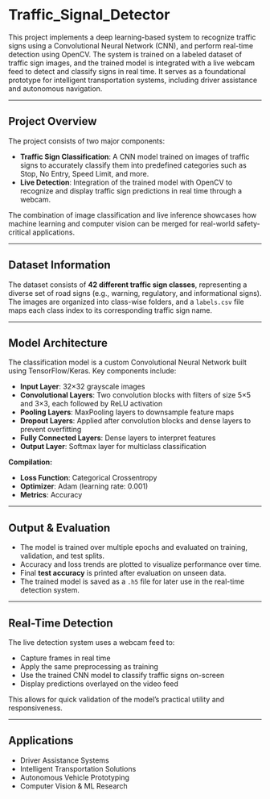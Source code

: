 # Traffic_Signal_Detector

This project implements a deep learning-based system to recognize traffic signs using a Convolutional Neural Network (CNN), and perform real-time detection using OpenCV. The system is trained on a labeled dataset of traffic sign images, and the trained model is integrated with a live webcam feed to detect and classify signs in real time. It serves as a foundational prototype for intelligent transportation systems, including driver assistance and autonomous navigation.

---

## Project Overview

The project consists of two major components:

- **Traffic Sign Classification**: A CNN model trained on images of traffic signs to accurately classify them into predefined categories such as Stop, No Entry, Speed Limit, and more.
- **Live Detection**: Integration of the trained model with OpenCV to recognize and display traffic sign predictions in real time through a webcam.

The combination of image classification and live inference showcases how machine learning and computer vision can be merged for real-world safety-critical applications.

---

##  Dataset Information
The dataset consists of **42 different traffic sign classes**, representing a diverse set of road signs (e.g., warning, regulatory, and informational signs). The images are organized into class-wise folders, and a `labels.csv` file maps each class index to its corresponding traffic sign name.

---

##  Model Architecture

The classification model is a custom Convolutional Neural Network built using TensorFlow/Keras. Key components include:

- **Input Layer**: 32×32 grayscale images
- **Convolutional Layers**: Two convolution blocks with filters of size 5×5 and 3×3, each followed by ReLU activation
- **Pooling Layers**: MaxPooling layers to downsample feature maps
- **Dropout Layers**: Applied after convolution blocks and dense layers to prevent overfitting
- **Fully Connected Layers**: Dense layers to interpret features
- **Output Layer**: Softmax layer for multiclass classification

**Compilation:**
- **Loss Function**: Categorical Crossentropy
- **Optimizer**: Adam (learning rate: 0.001)
- **Metrics**: Accuracy

---

##  Output & Evaluation

- The model is trained over multiple epochs and evaluated on training, validation, and test splits.
- Accuracy and loss trends are plotted to visualize performance over time.
- Final **test accuracy** is printed after evaluation on unseen data.
- The trained model is saved as a `.h5` file for later use in the real-time detection system.

---

##  Real-Time Detection

The live detection system uses a webcam feed to:
- Capture frames in real time
- Apply the same preprocessing as training
- Use the trained CNN model to classify traffic signs on-screen
- Display predictions overlayed on the video feed

This allows for quick validation of the model’s practical utility and responsiveness.

---

##  Applications

- Driver Assistance Systems
- Intelligent Transportation Solutions
- Autonomous Vehicle Prototyping
- Computer Vision & ML Research

